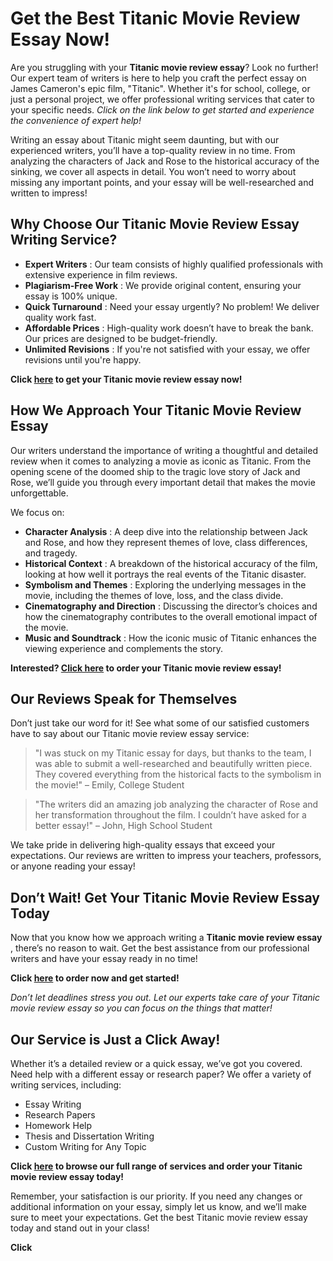 # Get the Best Titanic Movie Review Essay Now!

Are you struggling with your **Titanic movie review essay**? Look no further! Our expert team of writers is here to help you craft the perfect essay on James Cameron's epic film, "Titanic". Whether it's for school, college, or just a personal project, we offer professional writing services that cater to your specific needs. _Click on the link below to get started and experience the convenience of expert help!_

Writing an essay about Titanic might seem daunting, but with our experienced writers, you’ll have a top-quality review in no time. From analyzing the characters of Jack and Rose to the historical accuracy of the sinking, we cover all aspects in detail. You won’t need to worry about missing any important points, and your essay will be well-researched and written to impress!

## Why Choose Our Titanic Movie Review Essay Writing Service?

- **Expert Writers** : Our team consists of highly qualified professionals with extensive experience in film reviews.
- **Plagiarism-Free Work** : We provide original content, ensuring your essay is 100% unique.
- **Quick Turnaround** : Need your essay urgently? No problem! We deliver quality work fast.
- **Affordable Prices** : High-quality work doesn’t have to break the bank. Our prices are designed to be budget-friendly.
- **Unlimited Revisions** : If you're not satisfied with your essay, we offer revisions until you're happy.

**Click [here](https://tinyurl.com/topessay?keyword=titanic+movie+review+essay) to get your Titanic movie review essay now!**

## How We Approach Your Titanic Movie Review Essay

Our writers understand the importance of writing a thoughtful and detailed review when it comes to analyzing a movie as iconic as Titanic. From the opening scene of the doomed ship to the tragic love story of Jack and Rose, we’ll guide you through every important detail that makes the movie unforgettable.

We focus on:

- **Character Analysis** : A deep dive into the relationship between Jack and Rose, and how they represent themes of love, class differences, and tragedy.
- **Historical Context** : A breakdown of the historical accuracy of the film, looking at how well it portrays the real events of the Titanic disaster.
- **Symbolism and Themes** : Exploring the underlying messages in the movie, including the themes of love, loss, and the class divide.
- **Cinematography and Direction** : Discussing the director’s choices and how the cinematography contributes to the overall emotional impact of the movie.
- **Music and Soundtrack** : How the iconic music of Titanic enhances the viewing experience and complements the story.

**Interested? [Click here](https://tinyurl.com/topessay?keyword=titanic+movie+review+essay) to order your Titanic movie review essay!**

## Our Reviews Speak for Themselves

Don’t just take our word for it! See what some of our satisfied customers have to say about our Titanic movie review essay service:

> "I was stuck on my Titanic essay for days, but thanks to the team, I was able to submit a well-researched and beautifully written piece. They covered everything from the historical facts to the symbolism in the movie!" – Emily, College Student

> "The writers did an amazing job analyzing the character of Rose and her transformation throughout the film. I couldn’t have asked for a better essay!" – John, High School Student

We take pride in delivering high-quality essays that exceed your expectations. Our reviews are written to impress your teachers, professors, or anyone reading your essay!

## Don’t Wait! Get Your Titanic Movie Review Essay Today

Now that you know how we approach writing a **Titanic movie review essay** , there’s no reason to wait. Get the best assistance from our professional writers and have your essay ready in no time!

**Click [here](https://tinyurl.com/topessay?keyword=titanic+movie+review+essay) to order now and get started!**

_Don’t let deadlines stress you out. Let our experts take care of your Titanic movie review essay so you can focus on the things that matter!_

## Our Service is Just a Click Away!

Whether it’s a detailed review or a quick essay, we’ve got you covered. Need help with a different essay or research paper? We offer a variety of writing services, including:

- Essay Writing
- Research Papers
- Homework Help
- Thesis and Dissertation Writing
- Custom Writing for Any Topic

**Click [here](https://tinyurl.com/topessay?keyword=titanic+movie+review+essay) to browse our full range of services and order your Titanic movie review essay today!**

Remember, your satisfaction is our priority. If you need any changes or additional information on your essay, simply let us know, and we’ll make sure to meet your expectations. Get the best Titanic movie review essay today and stand out in your class!

**Click**
